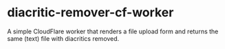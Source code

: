 # diacritic-remover-cf-worker

A simple CloudFlare worker that renders a file upload form and returns the same (text) file with diacritics removed.
